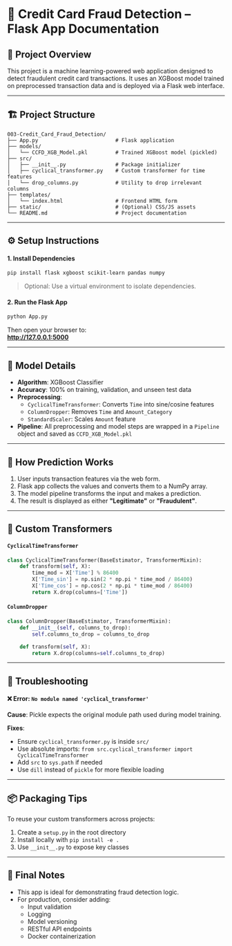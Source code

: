 # 🧾 Credit Card Fraud Detection – Flask App Documentation

## 📌 Project Overview

This project is a machine learning-powered web application designed to detect fraudulent credit card transactions. It uses an XGBoost model trained on preprocessed transaction data and is deployed via a Flask web interface.

---

## 🏗️ Project Structure

```
003-Credit_Card_Fraud_Detection/
├── App.py                         # Flask application
├── models/
│   └── CCFD_XGB_Model.pkl         # Trained XGBoost model (pickled)
├── src/
│   ├── __init__.py                # Package initializer
│   ├── cyclical_transformer.py    # Custom transformer for time features
│   └── drop_columns.py            # Utility to drop irrelevant columns
├── templates/
│   └── index.html                 # Frontend HTML form
├── static/                        # (Optional) CSS/JS assets
└── README.md                      # Project documentation
```

---

## ⚙️ Setup Instructions

#### 1. **Install Dependencies**

```bash
pip install flask xgboost scikit-learn pandas numpy
```

> Optional: Use a virtual environment to isolate dependencies.

#### 2. **Run the Flask App**

```bash
python App.py
```

Then open your browser to:  
**http://127.0.0.1:5000**

---

## 🧠 Model Details

- **Algorithm**: XGBoost Classifier
- **Accuracy**: 100% on training, validation, and unseen test data
- **Preprocessing**:
  - `CyclicalTimeTransformer`: Converts `Time` into sine/cosine features
  - `ColumnDropper`: Removes `Time` and `Amount_Category`
  - `StandardScaler`: Scales `Amount` feature
- **Pipeline**: All preprocessing and model steps are wrapped in a `Pipeline` object and saved as `CCFD_XGB_Model.pkl`

---

## 🧪 How Prediction Works

1. User inputs transaction features via the web form.
2. Flask app collects the values and converts them to a NumPy array.
3. The model pipeline transforms the input and makes a prediction.
4. The result is displayed as either **"Legitimate"** or **"Fraudulent"**.

---

## 🧰 Custom Transformers

#### `CyclicalTimeTransformer`

```python
class CyclicalTimeTransformer(BaseEstimator, TransformerMixin):
    def transform(self, X):
        time_mod = X['Time'] % 86400
        X['Time_sin'] = np.sin(2 * np.pi * time_mod / 86400)
        X['Time_cos'] = np.cos(2 * np.pi * time_mod / 86400)
        return X.drop(columns=['Time'])
```

#### `ColumnDropper`

```python
class ColumnDropper(BaseEstimator, TransformerMixin):
    def __init__(self, columns_to_drop):
        self.columns_to_drop = columns_to_drop

    def transform(self, X):
        return X.drop(columns=self.columns_to_drop)
```

---

## 🧩 Troubleshooting

#### ❌ Error: `No module named 'cyclical_transformer'`

**Cause**: Pickle expects the original module path used during model training.

**Fixes**:
- Ensure `cyclical_transformer.py` is inside `src/`
- Use absolute imports: `from src.cyclical_transformer import CyclicalTimeTransformer`
- Add `src` to `sys.path` if needed
- Use `dill` instead of `pickle` for more flexible loading

---

## 📦 Packaging Tips

To reuse your custom transformers across projects:

1. Create a `setup.py` in the root directory
2. Install locally with `pip install -e .`
3. Use `__init__.py` to expose key classes

---

## 🧠 Final Notes

- This app is ideal for demonstrating fraud detection logic.
- For production, consider adding:
  - Input validation
  - Logging
  - Model versioning
  - RESTful API endpoints
  - Docker containerization